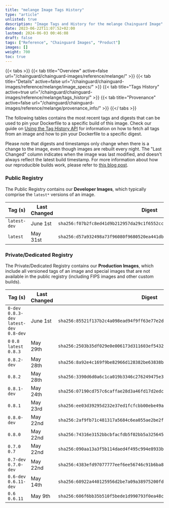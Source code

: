 ```yaml
---
title: "melange Image Tags History"
type: "article"
unlisted: true
description: "Image Tags and History for the melange Chainguard Image"
date: 2023-06-22T11:07:52+02:00
lastmod: 2024-06-03 00:46:08
draft: false
tags: ["Reference", "Chainguard Images", "Product"]
images: []
weight: 700
toc: true
---
```


{{< tabs >}}
{{< tab title="Overview" active=false url="/chainguard/chainguard-images/reference/melange/" >}}
{{< tab title="Details" active=false url="/chainguard/chainguard-images/reference/melange/image_specs/" >}}
{{< tab title="Tags History" active=true url="/chainguard/chainguard-images/reference/melange/tags_history/" >}}
{{< tab title="Provenance" active=false url="/chainguard/chainguard-images/reference/melange/provenance_info/" >}}
{{</ tabs >}}

The following tables contains the most recent tags and digests that can be used to pin your Dockerfile to a specific build of this image. Check our guide on [Using the Tag History API](/chainguard/chainguard-images/using-the-tag-history-api/) for information on how to fetch all tags from an image and how to pin your Dockerfile to a specific digest.

Please note that digests and timestamps only change when there is a change to the image, even though images are rebuilt every night. The "Last Changed" column indicates when the image was last modified, and doesn't always reflect the latest build timestamp. For more information about how our reproducible builds work, please refer to [this blog post](https://www.chainguard.dev/unchained/reproducing-chainguards-reproducible-image-builds).

### Public Registry
The Public Registry contains our **Developer Images**, which typically comprise the `latest*` versions of an image.

| Tag (s)       | Last Changed | Digest                                                                    |
|---------------|--------------|---------------------------------------------------------------------------|
|  `latest-dev` | June 1st     | `sha256:f07b2fc8ed41d9b212957da29c1f6552cc8e3b127ba68dcb97ddf4f8068280f9` |
|  `latest`     | May 31st     | `sha256:d57a932498a73f96080f9680520ea441dbd36f9416cbb6ff25eb29a2496ea797` |


### Private/Dedicated Registry
The Private/Dedicated Registry contains our **Production Images**, which include all versioned tags of an image and special images that are not available in the public registry (including FIPS images and other custom builds).

| Tag (s)                                     | Last Changed | Digest                                                                    |
|---------------------------------------------|--------------|---------------------------------------------------------------------------|
|  `0-dev` `0.8.3-dev` `latest-dev` `0.8-dev` | June 1st     | `sha256:85521f137b2c4a098ead94f9ff63e77e2d6ee297775c0306e0a185ebcfeb7d62` |
|  `0` `0.8` `latest` `0.8.3`                 | May 29th     | `sha256:2503b35df029e0e006173d311603ef54324fccfb395289236ed4bd09798d7ad5` |
|  `0.8.2-dev`                                | May 28th     | `sha256:8a92e4c169f9be82966d128382be63838b94bf397a4c60929653aa631c8b7a25` |
|  `0.8.2`                                    | May 28th     | `sha256:3390d6d0a6c1ca019b3346c276249475e3aeeeb8a9bf3621934d5d42f3e8ba4f` |
|  `0.8.1-dev`                                | May 24th     | `sha256:07190cd757c6caffae28d3a46fd17d2edcbaed950d9ca40daf68d39ad62b1d52` |
|  `0.8.1`                                    | May 23rd     | `sha256:ee03d39295d232e37ed1fcfcbb00ebe49a96c5b8dcc023ebb8fca84ff2968397` |
|  `0.8.0-dev`                                | May 22nd     | `sha256:2af9fb71c481317a5684c6ea055ae2be2f04ab3381bb74be601812c69b5c2ebf` |
|  `0.8.0`                                    | May 22nd     | `sha256:74316e3152bbcbfacfdb5f02bb5a325645f68d38ab357e6c42b3bc5a90ec21f5` |
|  `0.7.0` `0.7`                              | May 22nd     | `sha256:090aa13a3f5b114daed4f495c994e8933b25018a17f4d479ad97b52ac7be9fc7` |
|  `0.7-dev` `0.7.0-dev`                      | May 22nd     | `sha256:4383efd97077777eef6ee56746c91b6ba885618f0c807ea6ed027fe70a69cdac` |
|  `0.6-dev` `0.6.11-dev`                     | May 14th     | `sha256:60922a440125956d2be7a09a38975200fd73b8bd672568e37cb64740252a6c6a` |
|  `0.6` `0.6.11`                             | May 9th      | `sha256:606f6bb35b510f5bede1d990793f0ea48c609516607b19c70d0bfd7d28be28b1` |

